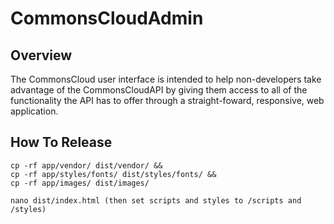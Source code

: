# CommonsCloudAdmin

## Overview

The CommonsCloud user interface is intended to help non-developers take advantage of the CommonsCloudAPI by giving them access to all of the functionality the API has to offer through a straight-foward, responsive, web application.


## How To Release

    cp -rf app/vendor/ dist/vendor/ &&
    cp -rf app/styles/fonts/ dist/styles/fonts/ &&
    cp -rf app/images/ dist/images/

    nano dist/index.html (then set scripts and styles to /scripts and /styles)
